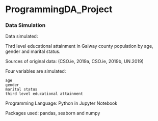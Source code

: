 # ProgrammingDA_Project

### Data Simulation

Data simulated:

Thrd level educational attainment in Galway county population by age, gender and marital status.

Sources of original data: (CSO.ie, 2019a, CSO.ie, 2019b, UN.2019)

Four variables are simulated:

    age
    gender
    marital status
    third level educational attainment

Programming Language: Python in Jupyter Notebook

Packages used: pandas, seaborn and numpy
